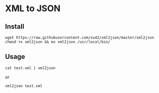 # XML to JSON

## Install
```shell
wget https://raw.githubusercontent.com/xu42/xml2json/master/xml2json
chmod +x xml2json && mv xml2json /usr/local/bin/
```

## Usage
```shell
cat test.xml | xml2json
```
or
```shell
xml2json test.xml
```